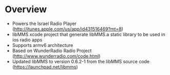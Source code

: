Overview
========


* Powers the Israel Radio Player (http://itunes.apple.com/us/app/id431516469?mt=8)
* libMMS xcode project that generate libMMS.a static library to be used in ios radio apps
* Supports armv6 architecture 
* Based on WunderRadio Radio Project (http://www.wunderradio.com/code.html)
* Updated libMMS to version 0.6.2-1 from the libMMS source code (https://launchpad.net/libmms)
